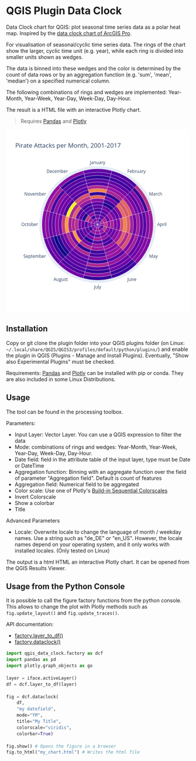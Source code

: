 # QGIS Plugin Data Clock

Data Clock chart for QGIS: plot seasonal time series data as a polar heat map. Inspired by the [data clock chart of ArcGIS Pro](https://pro.arcgis.com/en/pro-app/latest/help/analysis/geoprocessing/charts/data-clock.htm).

For visualisation of seasonal/cyclic time series data. The rings of the chart show the larger, cyclic time unit 
(e.g. year), while each ring is divided into smaller units shown as wedges.

The data is binned into these wedges and the color is determined by the count of data rows or by an aggregation function 
(e.g. 'sum', 'mean', 'median') on a specified numerical column.

The following combinations of rings and wedges are implemented:
Year-Month, Year-Week, Year-Day, Week-Day, Day-Hour.

The result is a HTML file with an interactive Plotly chart.

> Requires [Pandas](https://pandas.pydata.org/) and [Plotly](https://plotly.com/python/)

![Data clock example](doc/pirates.png)

## Installation

Copy or git clone the plugin folder into your QGIS plugins folder (on Linux: `~/.local/share/QGIS/QGIS3/profiles/default/python/plugins/`) and enable the plugin in QGIS (Plugins - Manage and Install Plugins). Eventually, "Show also Experimental Plugins" must be checked.

Requirements: [Pandas](https://pandas.pydata.org/) and [Plotly](https://plotly.com/python/) can be installed with pip or conda. They are also included in some Linux Distributions.

## Usage

The tool can be found in the processing toolbox.

Parameters:
- Input Layer: Vector Layer. You can use a QGIS expression to filter the data
- Mode: combinations of rings and wedges: Year-Month, Year-Week, Year-Day, Week-Day, Day-Hour.
- Date field: field in the attribute table of the input layer, type must be Date or DateTime 
- Aggregation function: Binning with an aggregate function over the field of parameter "Aggregation field". Default is count of features
- Aggregation field: Numerical field to be aggregated
- Color scale: Use one of Plotly's [Build-in Sequential Colorscales](https://plotly.com/python/builtin-colorscales/#builtin-sequential-color-scales)
- Invert Colorscale
- Show a colorbar
- Title

Advanced Parameters
- Locale: Overwrite locale to change the language of month / weekday names. Use a string such as "de_DE" or "en_US". However, the locale names depend on your operating system, and it only works with installed locales. (Only tested on Linux)

The output is a html HTML an interactive Plotly chart. It can be opened from the QGIS Results Viewer.

## Usage from the Python Console

It is possible to call the figure factory functions from the python console. This allows to change the plot with Plotly methods such as `fig.update_layout()` and `fig.update_traces()`.

API documentation:
- [factory.layer_to_df()](doc/factory/todataframe.md) 
- [factory.dataclock()](doc/factory/dataclockfactory.md) 

```python
import qgis_data_clock.factory as dcf
import pandas as pd
import plotly.graph_objects as go

layer = iface.activeLayer()
df = dcf.layer_to_df(layer)

fig = dcf.dataclock(
    df, 
    "my datefield", 
    mode="YM", 
    title="My Title", 
    colorscale="viridis", 
    colorbar=True)

fig.show() # Opens the figure in a browser
fig.to_html("my_chart.html") # Writes the html file 
```
